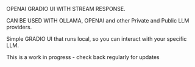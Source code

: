 OPENAI GRADIO UI WITH STREAM RESPONSE. 

CAN BE USED WITH OLLAMA, OPENAI and other Private and Public
LLM providers. 

Simple GRADIO UI that runs local, so you can interact with your 
specific LLM. 

This is a work in progress - check back regularly for updates
